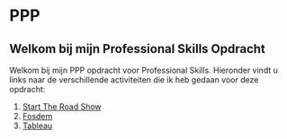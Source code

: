 # PPP
## Welkom bij mijn Professional Skills Opdracht

Welkom bij mijn PPP opdracht voor Professional Skills. Hieronder vindt u links naar de verschillende activiteiten die ik heb gedaan voor deze opdracht:

1. [Start The Road Show](./Road.md)
2. [Fosdem](./Fosdem.md)
3. [Tableau](./Tableau.md)
